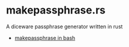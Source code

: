 # makepassphrase.rs
A diceware passphrase generator written in rust

- [makepassphrase in bash](https://github.com/snassar/makepassphrase)
